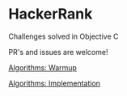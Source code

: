 # HackerRank

Challenges solved in Objective C

PR's and issues are welcome!

[Algorithms: Warmup](../master/Algorithms/00-warmup)

[Algorithms: Implementation](../master/Algorithms/01-implementation)
